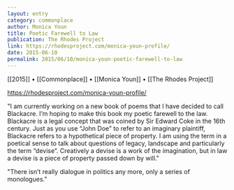 ```yaml
---
layout: entry
category: commonplace
author: Monica Youn
title: Poetic Farewell to Law
publication: The Rhodes Project
link: https://rhodesproject.com/monica-youn-profile/
date: 2015-06-10
permalink: 2015/06/10/monica-youn-poetic-farewell-to-law
---
```


[[2015]] • [[Commonplace]] • [[Monica Youn]] • [[The Rhodes Project]] 

https://rhodesproject.com/monica-youn-profile/

"I am currently working on a new book of poems that I have decided to call Blackacre. I’m hoping to make this book my poetic farewell to the law. Blackacre is a legal concept that was coined by Sir Edward Coke in the 16th century. Just as you use “John Doe” to refer to an imaginary plaintiff, Blackacre refers to a hypothetical piece of property. I am using the term in a poetical sense to talk about questions of legacy, landscape and particularly the term “devise”. Creatively a devise is a work of the imagination, but in law a devise is a piece of property passed down by will."

"There isn’t really dialogue in politics any more, only a series of monologues."
